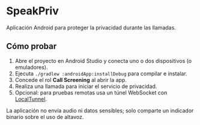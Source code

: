 # SpeakPriv

Aplicación Android para proteger la privacidad durante las llamadas.

## Cómo probar
1. Abre el proyecto en Android Studio y conecta uno o dos dispositivos (o emuladores).
2. Ejecuta `./gradlew :androidApp:installDebug` para compilar e instalar.
3. Concede el rol **Call Screening** al abrir la app.
4. Realiza una llamada para iniciar el servicio de privacidad.
5. Opcional: para pruebas remotas usa un túnel WebSocket con [LocalTunnel](https://localtunnel.github.io/www/).

La aplicación no envía audio ni datos sensibles; solo comparte un indicador binario sobre el uso de altavoz.
